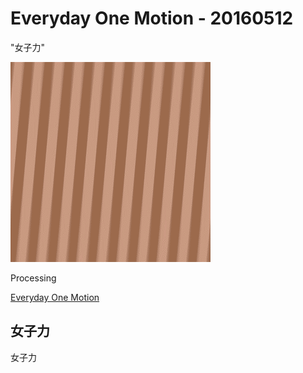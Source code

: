 # Everyday One Motion - 20160512  

"女子力"  

![](20160512.gif)  

Processing  

[Everyday One Motion](http://motions.work/motion/223)  

## 女子力

女子力
